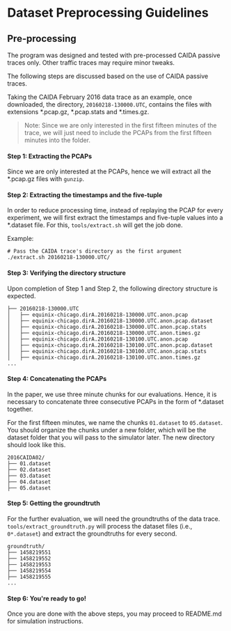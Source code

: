 # Dataset Preprocessing Guidelines
## Pre-processing
The program was designed and tested with pre-processed CAIDA passive traces only. Other traffic traces may require 
minor tweaks. 

The following steps are discussed based on the use of CAIDA passive traces.

Taking the CAIDA February 2016 data trace as an example, once downloaded, the directory, `20160218-130000.UTC`, contains
the files with extensions *.pcap.gz, *.pcap.stats and *.times.gz.

> Note: Since we are only interested in the first fifteen minutes of the trace, we will just need to include the PCAPs from the first fifteen minutes into the folder.

#### Step 1: Extracting the PCAPs
Since we are only interested at the PCAPs, hence we will extract all the *.pcap.gz files with `gunzip`.

#### Step 2: Extracting the timestamps and the five-tuple
In order to reduce processing time, instead of replaying the PCAP for every experiment, we will first extract the timestamps and five-tuple values into a *.dataset file. For this, `tools/extract.sh` will get the job done.

Example:
```
# Pass the CAIDA trace's directory as the first argument
./extract.sh 20160218-130000.UTC/
```  

#### Step 3: Verifying the directory structure
Upon completion of Step 1 and Step 2, the following directory structure is expected.
```
├── 20160218-130000.UTC
│   ├── equinix-chicago.dirA.20160218-130000.UTC.anon.pcap
│   ├── equinix-chicago.dirA.20160218-130000.UTC.anon.pcap.dataset
│   ├── equinix-chicago.dirA.20160218-130000.UTC.anon.pcap.stats
│   ├── equinix-chicago.dirA.20160218-130000.UTC.anon.times.gz
│   ├── equinix-chicago.dirA.20160218-130100.UTC.anon.pcap
│   ├── equinix-chicago.dirA.20160218-130100.UTC.anon.pcap.dataset
│   ├── equinix-chicago.dirA.20160218-130100.UTC.anon.pcap.stats
│   ├── equinix-chicago.dirA.20160218-130100.UTC.anon.times.gz
...
```

#### Step 4: Concatenating the PCAPs
In the paper, we use three minute chunks for our evaluations. Hence, it is necessary to concatenate three consecutive PCAPs in the form of *.dataset together.

For the first fifteen minutes, we name the chunks `01.dataset` to `05.dataset`. You should organize the chunks under a new folder, which will be the dataset folder that you will pass to the simulator later. The new directory should look like this.

```
2016CAIDA02/
├── 01.dataset
├── 02.dataset
├── 03.dataset
├── 04.dataset
├── 05.dataset

```

#### Step 5: Getting the groundtruth
For the further evaluation, we will need the groundtruths of the data trace. `tools/extract_groundtruth.py` will process the dataset files (i.e., `0*.dataset`) and extract the groundtruths for every second.

```
groundtruth/
├── 1458219551
├── 1458219552
├── 1458219553
├── 1458219554
├── 1458219555
...
```
#### Step 6: You're ready to go!
Once you are done with the above steps, you may proceed to README.md for simulation instructions.